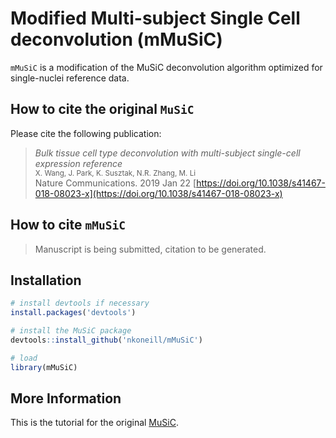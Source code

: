 Modified Multi-subject Single Cell deconvolution (mMuSiC)
=============================================

`mMuSiC` is a modification of the MuSiC deconvolution algorithm optimized for single-nuclei reference data.

How to cite the original `MuSiC`
-------------------
Please cite the following publication:

> *Bulk tissue cell type deconvolution with multi-subject single-cell expression reference*<br />
> <small>X. Wang, J. Park, K. Susztak, N.R. Zhang, M. Li<br /></small>
> Nature Communications. 2019 Jan 22 [https://doi.org/10.1038/s41467-018-08023-x](https://doi.org/10.1038/s41467-018-08023-x) 

How to cite `mMuSiC`
-------------------

> Manuscript is being submitted, citation to be generated.




Installation
------------

``` r
# install devtools if necessary
install.packages('devtools')

# install the MuSiC package
devtools::install_github('nkoneill/mMuSiC')

# load
library(mMuSiC)
```

More Information
-----------------
This is the tutorial for the original [MuSiC](http://xuranw.github.io/MuSiC/articles/MuSiC.html).
